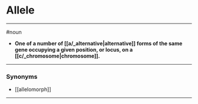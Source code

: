 # Allele
---
#noun
- **One of a number of [[a/_alternative|alternative]] forms of the same gene occupying a given position, or locus, on a [[c/_chromosome|chromosome]].**
---
### Synonyms
- [[allelomorph]]
---
